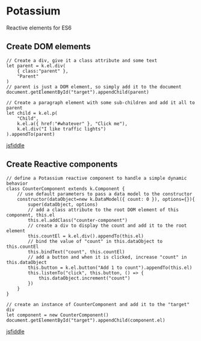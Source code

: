 # Potassium

Reactive elements for ES6


## Create DOM elements

	// Create a div, give it a class attribute and some text
	let parent = k.el.div(
		{ class:"parent" }, 
		"Parent"
	)
	// parent is just a DOM element, so simply add it to the document
	document.getElementById("target").appendChild(parent)

	// Create a paragraph element with some sub-children and add it all to parent
	let child = k.el.p(
		"Child",
		k.el.a({ href:"#whatever" }, "Click me"),
		k.el.div("I like traffic lights")
	).appendTo(parent)
[jsfiddle](https://jsfiddle.net/trevorfsmith/apzc4fw9/)

## Create Reactive components

	// define a Potassium reactive component to handle a simple dynamic behavior
	class CounterComponent extends k.Component {
		// use default parameters to pass a data model to the constructor 
		constructor(dataObject=new k.DataModel({ count: 0 }), options={}){
			super(dataObject, options)
			// add a class attribute to the root DOM element of this component, this.el
			this.el.addClass("counter-component")
			// create a div to display the count and add it to the root element
			this.countEl = k.el.div().appendTo(this.el)
			// bind the value of "count" in this.dataObject to this.countEl
			this.bindText("count", this.countEl)
			// add a button and when it is clicked, increase "count" in this.dataObject
			this.button = k.el.button("Add 1 to count").appendTo(this.el)
			this.listenTo("click", this.button, () => {
				this.dataObject.increment("count")
			})
		}
	}

	// create an instance of CounterComponent and add it to the "target" div
	let component = new CounterComponent()
	document.getElementById("target").appendChild(component.el)
[jsfiddle](https://jsfiddle.net/trevorfsmith/bnd376ve/)
